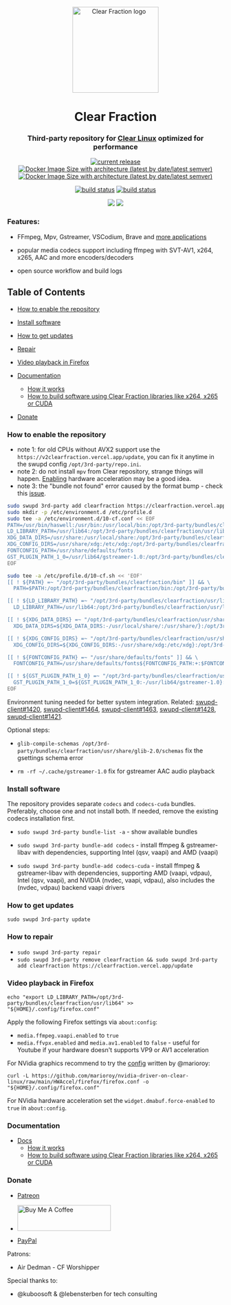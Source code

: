 <div id="logo" align="center">
<br />
<img src="https://clearfraction.github.io/media/logo.svg" alt="Clear Fraction logo" width="200" />
<h1>Clear Fraction</h1>
<h3>Third-party repository for <a href="https://clearlinux.org" alt="Clear Linux">Clear Linux</a> optimized for performance</h3>  
</div>


<div id="badges" align="center">

[![current release](https://img.shields.io/github/release/clearfraction/bundles.svg)](https://github.com/clearfraction/bundles/releases)
[![Docker Image Size with architecture (latest by date/latest semver)](https://img.shields.io/docker/image-size/clearfraction/ffmpeg?label=ffmpeg%20docker%20image)](https://hub.docker.com/r/clearfraction/ffmpeg)
[![Docker Image Size with architecture (latest by date/latest semver)](https://img.shields.io/docker/image-size/clearfraction/ffmpeg?label=ffmpeg-cuda%20docker%20image)](https://hub.docker.com/r/clearfraction/ffmpeg-cuda)

[![build status](https://img.shields.io/github/actions/workflow/status/clearfraction/mass-rebuild/mass-rebuild.yml?branch=main&label=build%28mass-rebuild%29)](https://github.com/clearfraction/bundles/actions/workflows/bundler.yml?query=branch%3Amaster)
[![build status](https://img.shields.io/github/actions/workflow/status/clearfraction/bundles/bundler.yml?branch=master&label=build%28bundler%29)](https://github.com/clearfraction/bundles/actions/workflows/bundler.yml?query=branch%3Amaster)


[![](https://img.shields.io/badge/donate-patreon-red)](https://patreon.com/clearfraction)
[![](https://img.shields.io/badge/donate-buymeacoffee-yellow)](https://buymeacoffee.com/clearfraction)
</div>


### Features:

- FFmpeg, Mpv, Gstreamer, VSCodium, Brave and [more applications](https://github.com/clearfraction/bundles/tree/master/configs)

- popular media codecs support including ffmpeg with SVT-AV1, x264, x265, AAC and more encoders/decoders

- open source workflow and build logs

## Table of Contents

- [How to enable the repository](#how-to-enable-the-repository)

- [Install software](#install)

- [How to get updates](#updates)

- [Repair](#repair)

- [Video playback in Firefox](#firefox)

- [Documentation](#docs)
  - [How it works](https://github.com/clearfraction/docs/blob/main/README.md#how-it-works)
  - [How to build software using Clear Fraction libraries like x264, x265 or CUDA](https://github.com/clearfraction/docs/blob/main/README.md#how-to-build-software-using-clear-fraction-libraries-like-x264-x265-or-cuda) 

- [Donate](#donate)

### <a id="how-to-enable-the-repository"></a>How to enable the repository

- note 1: for old CPUs without AVX2 support use the `https://v2clearfraction.vercel.app/update`, you can fix it anytime in the swupd config `/opt/3rd-party/repo.ini`.
- note 2: do not install `mpv` from Clear repository, strange things will happen. [Enabling](https://wiki.gentoo.org/wiki/Mpv#Broken_hardware_video_decoding.2Fhigh_CPU_usage) hardware acceleration may be a good idea.
- note 3: the "bundle not found" error caused by the format bump - check this [issue](https://github.com/clearfraction/distribution/issues/45).

```bash
sudo swupd 3rd-party add clearfraction https://clearfraction.vercel.app/update
sudo mkdir -p /etc/environment.d /etc/profile.d
sudo tee -a /etc/environment.d/10-cf.conf << EOF
PATH=/usr/bin/haswell:/usr/bin:/usr/local/bin:/opt/3rd-party/bundles/clearfraction/bin:/opt/3rd-party/bundles/clearfraction/usr/bin:/opt/3rd-party/bundles/clearfraction/usr/local/bin
LD_LIBRARY_PATH=/usr/lib64:/opt/3rd-party/bundles/clearfraction/usr/lib64:/opt/3rd-party/bundles/clearfraction/usr/local/lib64
XDG_DATA_DIRS=/usr/share:/usr/local/share:/opt/3rd-party/bundles/clearfraction/usr/share:/opt/3rd-party/bundles/clearfraction/usr/local/share:/home/$USER/.local/share/flatpak/exports/share:/home/$USER/.local/share/flatpak/exports/share
XDG_CONFIG_DIRS=/usr/share/xdg:/etc/xdg:/opt/3rd-party/bundles/clearfraction/usr/share/xdg:/opt/3rd-party/bundles/clearfraction/etc/xdg
FONTCONFIG_PATH=/usr/share/defaults/fonts
GST_PLUGIN_PATH_1_0=/usr/lib64/gstreamer-1.0:/opt/3rd-party/bundles/clearfraction/usr/lib64/gstreamer-1.0
EOF

sudo tee -a /etc/profile.d/10-cf.sh << 'EOF'
[[ ! ${PATH} =~ "/opt/3rd-party/bundles/clearfraction/bin" ]] && \
  PATH=$PATH:/opt/3rd-party/bundles/clearfraction/bin:/opt/3rd-party/bundles/clearfraction/usr/bin:/opt/3rd-party/bundles/clearfraction/usr/local/bin

[[ ! ${LD_LIBRARY_PATH} =~ "/opt/3rd-party/bundles/clearfraction/usr/lib64" ]] && \
  LD_LIBRARY_PATH=/usr/lib64:/opt/3rd-party/bundles/clearfraction/usr/lib64:/opt/3rd-party/bundles/clearfraction/usr/local/lib64${LD_LIBRARY_PATH:+:$LD_LIBRARY_PATH}

[[ ! ${XDG_DATA_DIRS} =~ "/opt/3rd-party/bundles/clearfraction/usr/share" ]] && \
  XDG_DATA_DIRS=${XDG_DATA_DIRS:-/usr/local/share/:/usr/share/}:/opt/3rd-party/bundles/clearfraction/usr/share/:/opt/3rd-party/bundles/clearfraction/usr/local/share/

[[ ! ${XDG_CONFIG_DIRS} =~ "/opt/3rd-party/bundles/clearfraction/usr/share/xdg" ]] && \
  XDG_CONFIG_DIRS=${XDG_CONFIG_DIRS:-/usr/share/xdg:/etc/xdg}:/opt/3rd-party/bundles/clearfraction/usr/share/xdg:/opt/3rd-party/bundles/clearfraction/etc/xdg

[[ ! ${FONTCONFIG_PATH} =~ "/usr/share/defaults/fonts" ]] && \
  FONTCONFIG_PATH=/usr/share/defaults/fonts${FONTCONFIG_PATH:+:$FONTCONFIG_PATH}

[[ ! ${GST_PLUGIN_PATH_1_0} =~ "/opt/3rd-party/bundles/clearfraction/usr/lib64/gstreamer-1.0" ]] && \
  GST_PLUGIN_PATH_1_0=${GST_PLUGIN_PATH_1_0:-/usr/lib64/gstreamer-1.0}:/opt/3rd-party/bundles/clearfraction/usr/lib64/gstreamer-1.0
EOF
```


Environment tuning needed for better system integration. Related: [swupd-client#1420](https://github.com/clearlinux/swupd-client/issues/1420), [swupd-client#1464](https://github.com/clearlinux/swupd-client/issues/1464), [swupd-client#1463](https://github.com/clearlinux/swupd-client/issues/1463), [swupd-client#1428](https://github.com/clearlinux/swupd-client/issues/1428), [swupd-client#1421](https://github.com/clearlinux/swupd-client/issues/1421).

Optional steps:

- `glib-compile-schemas /opt/3rd-party/bundles/clearfraction/usr/share/glib-2.0/schemas` fix the gsettings schema error

- `rm -rf ~/.cache/gstreamer-1.0` fix for gstreamer AAC audio playback

### <a id="install"></a>Install software

The repository provides separate `codecs` and `codecs-cuda` bundles. Preferably, choose one and not install both. If needed, remove the existing codecs installation first.

- `sudo swupd 3rd-party bundle-list -a` - show available bundles

- `sudo swupd 3rd-party bundle-add codecs` - install ffmpeg & gstreamer-libav with dependencies, supporting Intel (qsv, vaapi) and AMD (vaapi) 

- `sudo swupd 3rd-party bundle-add codecs-cuda` - install ffmpeg & gstreamer-libav with dependencies, supporting AMD (vaapi, vdpau), Intel (qsv, vaapi), and NVIDIA (nvdec, vaapi, vdpau), also includes the (nvdec, vdpau) backend vaapi drivers


### <a id="updates"></a>How to get updates

`sudo swupd 3rd-party update`

### <a id="repair"></a>How to repair

- `sudo swupd 3rd-party repair`
- `sudo swupd 3rd-party remove clearfraction && sudo swupd 3rd-party add clearfraction https://clearfraction.vercel.app/update`

### <a id="firefox"></a>Video playback in Firefox

```
echo "export LD_LIBRARY_PATH=/opt/3rd-party/bundles/clearfraction/usr/lib64" >> "${HOME}/.config/firefox.conf"
```
Apply the following Firefox settings via `about:config`:

- `media.ffmpeg.vaapi.enabled` to `true`
- `media.ffvpx.enabled` and `media.av1.enabled` to `false` - useful for Youtube if your hardware doesn't supports VP9 or AV1 acceleration

For NVidia graphics recommend to try the [config](https://github.com/marioroy/nvidia-driver-on-clear-linux/blob/main/HWAccel/firefox/firefox.conf) written by @marioroy:

```
curl -L https://github.com/marioroy/nvidia-driver-on-clear-linux/raw/main/HWAccel/firefox/firefox.conf -o "${HOME}/.config/firefox.conf"
```

For NVidia hardware acceleration set the `widget.dmabuf.force-enabled` to `true` in `about:config`.

### <a id="docs"></a>Documentation

- [Docs](https://github.com/clearfraction/docs)
  - [How it works](https://github.com/clearfraction/docs/blob/main/README.md#how-it-works)
  - [How to build software using Clear Fraction libraries like x264, x265 or CUDA](https://github.com/clearfraction/docs/blob/main/README.md#how-to-build-software-using-clear-fraction-libraries-like-x264-x265-or-cuda) 



### <a id="donate"></a>Donate

- [Patreon](https://www.patreon.com/clearfraction)

- <a href="https://www.buymeacoffee.com/ClearFraction" target="_blank"><img src="https://cdn.buymeacoffee.com/buttons/v2/default-yellow.png" alt="Buy Me A Coffee" style="height: 60px !important;width: 217px !important;" ></a>

- [PayPal](https://www.paypal.com/donate/?hosted_button_id=L7ML8QJSLBTUE)

Patrons: 

- Air Dedman - CF Worshipper

Special thanks to:

- @kuboosoft & @lebensterben for tech consulting

